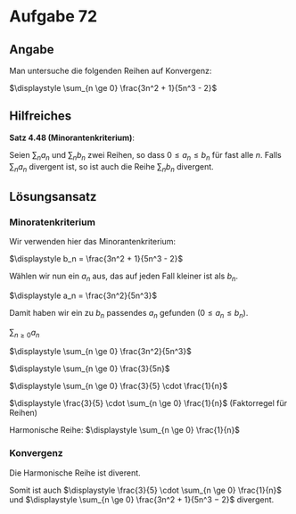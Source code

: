 # Aufgabe 72
## Angabe

Man untersuche die folgenden Reihen auf Konvergenz: 

$\displaystyle \sum_{n \ge 0} \frac{3n^2 + 1}{5n^3 - 2}$


## Hilfreiches

**Satz 4.48 (Minorantenkriterium)**:

Seien $\sum_n a_n$ und $\sum_n b_n$ zwei Reihen, so dass $0 \le a_n \le b_n$ für fast alle $n$. Falls $\sum_n a_n$ divergent ist, so ist auch die Reihe $\sum_n b_n$ divergent.

## Lösungsansatz

### Minoratenkriterium

Wir verwenden hier das Minorantenkriterium:

$\displaystyle b_n = \frac{3n^2 + 1}{5n^3 - 2}$

Wählen wir nun ein $a_n$ aus, das auf jeden Fall kleiner ist als $b_n$.

$\displaystyle a_n = \frac{3n^2}{5n^3}$

Damit haben wir ein zu $b_n$ passendes $a_n$ gefunden $(0 \le a_n \le b_n)$.

$\displaystyle \sum_{n \ge 0} a_n$

$\displaystyle \sum_{n \ge 0} \frac{3n^2}{5n^3}$

$\displaystyle \sum_{n \ge 0} \frac{3}{5n}$

$\displaystyle \sum_{n \ge 0} \frac{3}{5} \cdot \frac{1}{n}$

$\displaystyle \frac{3}{5} \cdot \sum_{n \ge 0} \frac{1}{n}$ (Faktorregel für Reihen)

Harmonische Reihe: $\displaystyle \sum_{n \ge 0} \frac{1}{n}$

### Konvergenz

Die Harmonische Reihe ist diverent.

Somit ist auch $\displaystyle \frac{3}{5} \cdot \sum_{n \ge 0} \frac{1}{n}$ und $\displaystyle \sum_{n \ge 0} \frac{3n^2 + 1}{5n^3 − 2}$ divergent.

